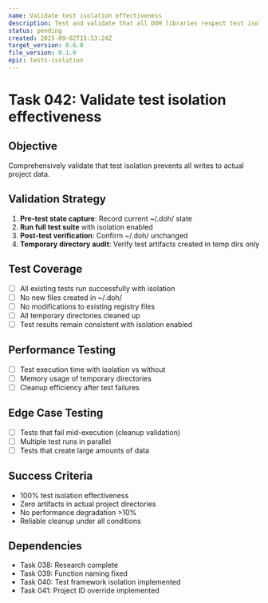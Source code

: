 ```yaml
---
name: Validate test isolation effectiveness
description: Test and validate that all DOH libraries respect test isolation environment variables
status: pending
created: 2025-09-02T15:53:24Z
target_version: 0.6.0
file_version: 0.1.0
epic: tests-isolation
---
```


# Task 042: Validate test isolation effectiveness

## Objective
Comprehensively validate that test isolation prevents all writes to actual project data.

## Validation Strategy
1. **Pre-test state capture**: Record current ~/.doh/ state
2. **Run full test suite** with isolation enabled
3. **Post-test verification**: Confirm ~/.doh/ unchanged
4. **Temporary directory audit**: Verify test artifacts created in temp dirs only

## Test Coverage
- [ ] All existing tests run successfully with isolation
- [ ] No new files created in ~/.doh/
- [ ] No modifications to existing registry files
- [ ] All temporary directories cleaned up
- [ ] Test results remain consistent with isolation enabled

## Performance Testing
- [ ] Test execution time with isolation vs without
- [ ] Memory usage of temporary directories
- [ ] Cleanup efficiency after test failures

## Edge Case Testing
- [ ] Tests that fail mid-execution (cleanup validation)
- [ ] Multiple test runs in parallel
- [ ] Tests that create large amounts of data

## Success Criteria
- 100% test isolation effectiveness
- Zero artifacts in actual project directories
- No performance degradation >10%
- Reliable cleanup under all conditions

## Dependencies
- Task 038: Research complete
- Task 039: Function naming fixed
- Task 040: Test framework isolation implemented
- Task 041: Project ID override implemented